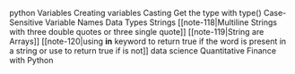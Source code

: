 python
	Variables
		Creating variables
		Casting
		Get the type with type()
		Case-Sensitive
		Variable Names
	Data Types
		Strings
			[[note-118|Multiline Strings with three double quotes or three single quote]]
			[[note-119|String are Arrays]]
			[[note-120|using **in** keyword to return true if the word is present in a string or use to return true if is not]]
data science
Quantitative Finance with Python




